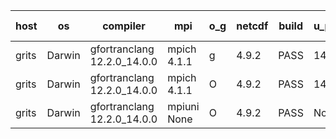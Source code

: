 

| host     | os       | compiler                              | mpi                      | o_g        | netcdf        | build       | u_pass          | u_fail          | s_pass            | s_fail            | e_pass             | e_fail             | nuopc_pass       | nuopc_fail       | artifacts link          |
|----------|----------|---------------------------------------|--------------------------|------------|---------------|-------------|-----------------|-----------------|-------------------|-------------------|--------------------|--------------------|------------------|------------------|-------------------------|
| grits | Darwin | gfortranclang 12.2.0_14.0.0 | mpich 4.1.1  | g | 4.9.2  | PASS | 14090 | 1 | 48 | 1 | 81 | 0 | 43 | 4 | <a href="https://github.com/esmf-org/esmf-test-artifacts/tree/42f81def9ca899fe5d978774fbcd901257689d56/develop/gfortranclang/12.2.0_14.0.0/g/mpich/4.1.1" target="_blank">42f81de</a> | 
| grits | Darwin | gfortranclang 12.2.0_14.0.0 | mpich 4.1.1  | O | 4.9.2  | PASS | 14089 | 2 | 49 | 0 | 81 | 0 | 43 | 4 | <a href="https://github.com/esmf-org/esmf-test-artifacts/tree/ac2fffb808c94234b725b63eef2b41ac6ad0fa81/develop/gfortranclang/12.2.0_14.0.0/O/mpich/4.1.1" target="_blank">ac2fffb</a> | 
| grits | Darwin | gfortranclang 12.2.0_14.0.0 | mpiuni None  | O | 4.9.2  | PASS | None | None | None | None | None | None | None | None | <a href="https://github.com/esmf-org/esmf-test-artifacts/tree/604be6fba575f9b704761095308ac3eac069ebe2/develop/gfortranclang/12.2.0_14.0.0/O/mpiuni/None" target="_blank">604be6f</a> | 
